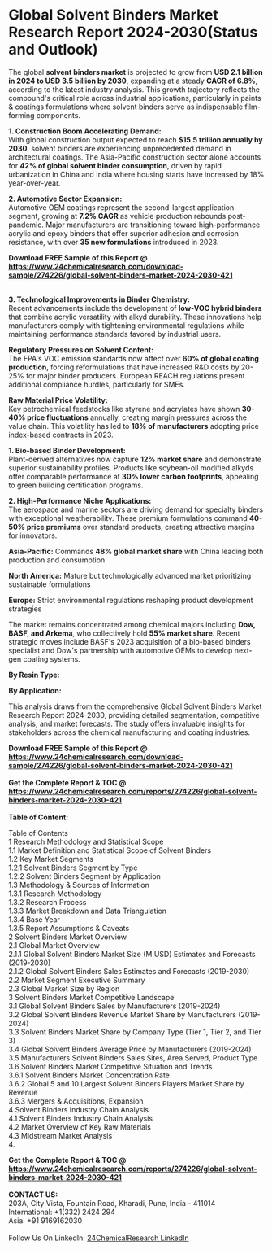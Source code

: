 <h1>Global Solvent Binders Market Research Report 2024-2030(Status and Outlook)</h1><p>The global <strong>solvent binders market</strong> is projected to grow from <strong>USD 2.1 billion in 2024 to USD 3.5 billion by 2030</strong>, expanding at a steady <strong>CAGR of 6.8%</strong>, according to the latest industry analysis. This growth trajectory reflects the compound's critical role across industrial applications, particularly in paints &amp; coatings formulations where solvent binders serve as indispensable film-forming components.</p><p><strong>1. Construction Boom Accelerating Demand:</strong><br>
With global construction output expected to reach <strong>$15.5 trillion annually by 2030</strong>, solvent binders are experiencing unprecedented demand in architectural coatings. The Asia-Pacific construction sector alone accounts for <strong>42% of global solvent binder consumption</strong>, driven by rapid urbanization in China and India where housing starts have increased by 18% year-over-year.</p><p><strong>2. Automotive Sector Expansion:</strong><br>
Automotive OEM coatings represent the second-largest application segment, growing at <strong>7.2% CAGR</strong> as vehicle production rebounds post-pandemic. Major manufacturers are transitioning toward high-performance acrylic and epoxy binders that offer superior adhesion and corrosion resistance, with over <strong>35 new formulations</strong> introduced in 2023.</p><div><b>Download FREE Sample of this Report @ 
            <a href="https://www.24chemicalresearch.com/download-sample/274226/global-solvent-binders-market-2024-2030-421">
            https://www.24chemicalresearch.com/download-sample/274226/global-solvent-binders-market-2024-2030-421</a></b></div><br><p><strong>3. Technological Improvements in Binder Chemistry:</strong><br>
Recent advancements include the development of <strong>low-VOC hybrid binders</strong> that combine acrylic versatility with alkyd durability. These innovations help manufacturers comply with tightening environmental regulations while maintaining performance standards favored by industrial users.</p><p><strong>Regulatory Pressures on Solvent Content:</strong><br>
The EPA's VOC emission standards now affect over <strong>60% of global coating production</strong>, forcing reformulations that have increased R&amp;D costs by 20-25% for major binder producers. European REACH regulations present additional compliance hurdles, particularly for SMEs.</p><p><strong>Raw Material Price Volatility:</strong><br>
Key petrochemical feedstocks like styrene and acrylates have shown <strong>30-40% price fluctuations</strong> annually, creating margin pressures across the value chain. This volatility has led to <strong>18% of manufacturers</strong> adopting price index-based contracts in 2023.</p><p><strong>1. Bio-based Binder Development:</strong><br>
Plant-derived alternatives now capture <strong>12% market share</strong> and demonstrate superior sustainability profiles. Products like soybean-oil modified alkyds offer comparable performance at <strong>30% lower carbon footprints</strong>, appealing to green building certification programs.</p><p><strong>2. High-Performance Niche Applications:</strong><br>
The aerospace and marine sectors are driving demand for specialty binders with exceptional weatherability. These premium formulations command <strong>40-50% price premiums</strong> over standard products, creating attractive margins for innovators.</p><p><strong>Asia-Pacific:</strong> Commands <strong>48% global market share</strong> with China leading both production and consumption</p><p><strong>North America:</strong> Mature but technologically advanced market prioritizing sustainable formulations</p><p><strong>Europe:</strong> Strict environmental regulations reshaping product development strategies</p><p>The market remains concentrated among chemical majors including <strong>Dow, BASF, and Arkema</strong>, who collectively hold <strong>55% market share</strong>. Recent strategic moves include BASF's 2023 acquisition of a bio-based binders specialist and Dow's partnership with automotive OEMs to develop next-gen coating systems.</p><p><strong>By Resin Type:</strong></p><p><strong>By Application:</strong></p><p>This analysis draws from the comprehensive Global Solvent Binders Market Research Report 2024-2030, providing detailed segmentation, competitive analysis, and market forecasts. The study offers invaluable insights for stakeholders across the chemical manufacturing and coating industries.</p><div><b>Download FREE Sample of this Report @ 
            <a href="https://www.24chemicalresearch.com/download-sample/274226/global-solvent-binders-market-2024-2030-421">
            https://www.24chemicalresearch.com/download-sample/274226/global-solvent-binders-market-2024-2030-421</a></b></div><br><div><b>Get the Complete Report & TOC @ 
            <a href="https://www.24chemicalresearch.com/reports/274226/global-solvent-binders-market-2024-2030-421">
            https://www.24chemicalresearch.com/reports/274226/global-solvent-binders-market-2024-2030-421</a></b></div><br>
            <b>Table of Content:</b><p>Table of Contents<br />
1 Research Methodology and Statistical Scope<br />
1.1 Market Definition and Statistical Scope of Solvent Binders<br />
1.2 Key Market Segments<br />
1.2.1 Solvent Binders Segment by Type<br />
1.2.2 Solvent Binders Segment by Application<br />
1.3 Methodology & Sources of Information<br />
1.3.1 Research Methodology<br />
1.3.2 Research Process<br />
1.3.3 Market Breakdown and Data Triangulation<br />
1.3.4 Base Year<br />
1.3.5 Report Assumptions & Caveats<br />
2 Solvent Binders Market Overview<br />
2.1 Global Market Overview<br />
2.1.1 Global Solvent Binders Market Size (M USD) Estimates and Forecasts (2019-2030)<br />
2.1.2 Global Solvent Binders Sales Estimates and Forecasts (2019-2030)<br />
2.2 Market Segment Executive Summary<br />
2.3 Global Market Size by Region<br />
3 Solvent Binders Market Competitive Landscape<br />
3.1 Global Solvent Binders Sales by Manufacturers (2019-2024)<br />
3.2 Global Solvent Binders Revenue Market Share by Manufacturers (2019-2024)<br />
3.3 Solvent Binders Market Share by Company Type (Tier 1, Tier 2, and Tier 3)<br />
3.4 Global Solvent Binders Average Price by Manufacturers (2019-2024)<br />
3.5 Manufacturers Solvent Binders Sales Sites, Area Served, Product Type<br />
3.6 Solvent Binders Market Competitive Situation and Trends<br />
3.6.1 Solvent Binders Market Concentration Rate<br />
3.6.2 Global 5 and 10 Largest Solvent Binders Players Market Share by Revenue<br />
3.6.3 Mergers & Acquisitions, Expansion<br />
4 Solvent Binders Industry Chain Analysis<br />
4.1 Solvent Binders Industry Chain Analysis<br />
4.2 Market Overview of Key Raw Materials<br />
4.3 Midstream Market Analysis<br />
4.</p><div><b>Get the Complete Report & TOC @ 
            <a href="https://www.24chemicalresearch.com/reports/274226/global-solvent-binders-market-2024-2030-421">
            https://www.24chemicalresearch.com/reports/274226/global-solvent-binders-market-2024-2030-421</a></b></div><br><b>CONTACT US:</b><br>
            203A, City Vista, Fountain Road, Kharadi, Pune, India - 411014<br>
            International: +1(332) 2424 294<br>
            Asia: +91 9169162030 <br><br>
            Follow Us On LinkedIn: <a href="https://www.linkedin.com/company/24chemicalresearch/">24ChemicalResearch LinkedIn</a>